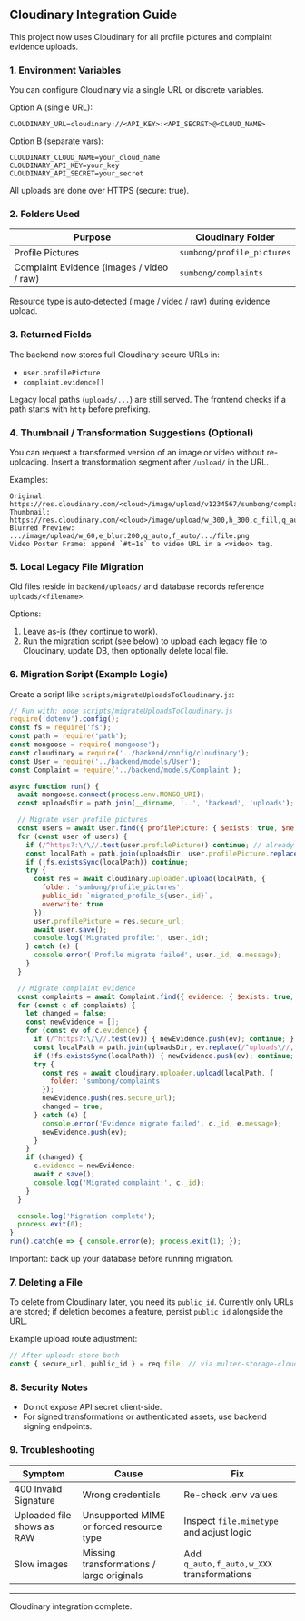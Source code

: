 ## Cloudinary Integration Guide

This project now uses Cloudinary for all profile pictures and complaint evidence uploads.

### 1. Environment Variables

You can configure Cloudinary via a single URL or discrete variables.

Option A (single URL):
```
CLOUDINARY_URL=cloudinary://<API_KEY>:<API_SECRET>@<CLOUD_NAME>
```

Option B (separate vars):
```
CLOUDINARY_CLOUD_NAME=your_cloud_name
CLOUDINARY_API_KEY=your_key
CLOUDINARY_API_SECRET=your_secret
```

All uploads are done over HTTPS (secure: true).

### 2. Folders Used
| Purpose | Cloudinary Folder |
|---------|-------------------|
| Profile Pictures | `sumbong/profile_pictures` |
| Complaint Evidence (images / video / raw) | `sumbong/complaints` |

Resource type is auto‑detected (image / video / raw) during evidence upload.

### 3. Returned Fields
The backend now stores full Cloudinary secure URLs in:
- `user.profilePicture`
- `complaint.evidence[]`

Legacy local paths (`uploads/...`) are still served. The frontend checks if a path starts with `http` before prefixing.

### 4. Thumbnail / Transformation Suggestions (Optional)
You can request a transformed version of an image or video without re-uploading. Insert a transformation segment after `/upload/` in the URL.

Examples:
```
Original: https://res.cloudinary.com/<cloud>/image/upload/v1234567/sumbong/complaints/evidence_abc.png
Thumbnail: https://res.cloudinary.com/<cloud>/image/upload/w_300,h_300,c_fill,q_auto,f_auto/v1234567/sumbong/complaints/evidence_abc.png
Blurred Preview: .../image/upload/w_60,e_blur:200,q_auto,f_auto/.../file.png
Video Poster Frame: append `#t=1s` to video URL in a <video> tag.
```

### 5. Local Legacy File Migration
Old files reside in `backend/uploads/` and database records reference `uploads/<filename>`.

Options:
1. Leave as-is (they continue to work).
2. Run the migration script (see below) to upload each legacy file to Cloudinary, update DB, then optionally delete local file.

### 6. Migration Script (Example Logic)
Create a script like `scripts/migrateUploadsToCloudinary.js`:
```js
// Run with: node scripts/migrateUploadsToCloudinary.js
require('dotenv').config();
const fs = require('fs');
const path = require('path');
const mongoose = require('mongoose');
const cloudinary = require('../backend/config/cloudinary');
const User = require('../backend/models/User');
const Complaint = require('../backend/models/Complaint');

async function run() {
  await mongoose.connect(process.env.MONGO_URI);
  const uploadsDir = path.join(__dirname, '..', 'backend', 'uploads');

  // Migrate user profile pictures
  const users = await User.find({ profilePicture: { $exists: true, $ne: null } });
  for (const user of users) {
    if (/^https?:\/\//.test(user.profilePicture)) continue; // already migrated
    const localPath = path.join(uploadsDir, user.profilePicture.replace(/^uploads\//, ''));
    if (!fs.existsSync(localPath)) continue;
    try {
      const res = await cloudinary.uploader.upload(localPath, {
        folder: 'sumbong/profile_pictures',
        public_id: `migrated_profile_${user._id}`,
        overwrite: true
      });
      user.profilePicture = res.secure_url;
      await user.save();
      console.log('Migrated profile:', user._id);
    } catch (e) {
      console.error('Profile migrate failed', user._id, e.message);
    }
  }

  // Migrate complaint evidence
  const complaints = await Complaint.find({ evidence: { $exists: true, $ne: [] } });
  for (const c of complaints) {
    let changed = false;
    const newEvidence = [];
    for (const ev of c.evidence) {
      if (/^https?:\/\//.test(ev)) { newEvidence.push(ev); continue; }
      const localPath = path.join(uploadsDir, ev.replace(/^uploads\//, ''));
      if (!fs.existsSync(localPath)) { newEvidence.push(ev); continue; }
      try {
        const res = await cloudinary.uploader.upload(localPath, {
          folder: 'sumbong/complaints'
        });
        newEvidence.push(res.secure_url);
        changed = true;
      } catch (e) {
        console.error('Evidence migrate failed', c._id, e.message);
        newEvidence.push(ev);
      }
    }
    if (changed) {
      c.evidence = newEvidence;
      await c.save();
      console.log('Migrated complaint:', c._id);
    }
  }

  console.log('Migration complete');
  process.exit(0);
}
run().catch(e => { console.error(e); process.exit(1); });
```

Important: back up your database before running migration.

### 7. Deleting a File
To delete from Cloudinary later, you need its `public_id`. Currently only URLs are stored; if deletion becomes a feature, persist `public_id` alongside the URL.

Example upload route adjustment:
```js
// After upload: store both
const { secure_url, public_id } = req.file; // via multer-storage-cloudinary meta mapping
```

### 8. Security Notes
- Do not expose API secret client-side.
- For signed transformations or authenticated assets, use backend signing endpoints.

### 9. Troubleshooting
| Symptom | Cause | Fix |
|---------|-------|-----|
| 400 Invalid Signature | Wrong credentials | Re-check .env values |
| Uploaded file shows as RAW | Unsupported MIME or forced resource type | Inspect `file.mimetype` and adjust logic |
| Slow images | Missing transformations / large originals | Add `q_auto,f_auto,w_XXX` transformations |

---
Cloudinary integration complete.